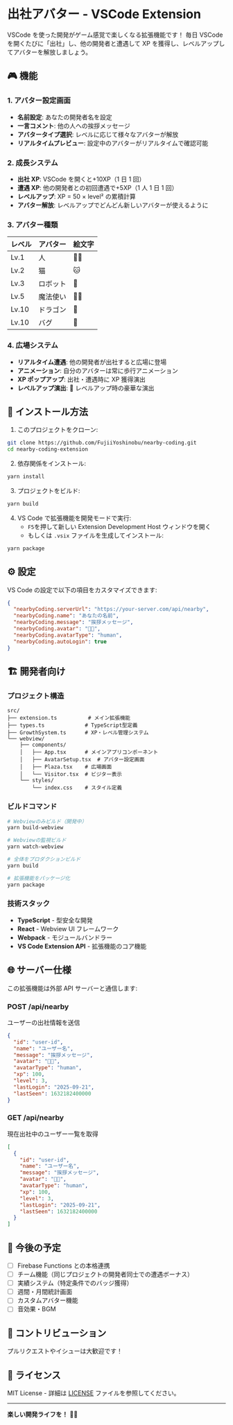 # 出社アバター - VSCode Extension

VSCode を使った開発がゲーム感覚で楽しくなる拡張機能です！
毎日 VSCode を開くたびに「出社」し、他の開発者と遭遇して XP を獲得し、レベルアップしてアバターを解放しましょう。

## 🎮 機能

### 1. アバター設定画面

- **名前設定**: あなたの開発者名を設定
- **一言コメント**: 他の人への挨拶メッセージ
- **アバタータイプ選択**: レベルに応じて様々なアバターが解放
- **リアルタイムプレビュー**: 設定中のアバターがリアルタイムで確認可能

### 2. 成長システム

- **出社 XP**: VSCode を開くと+10XP（1 日 1 回）
- **遭遇 XP**: 他の開発者との初回遭遇で+5XP（1 人 1 日 1 回）
- **レベルアップ**: XP = 50 × level² の累積計算
- **アバター解放**: レベルアップでどんどん新しいアバターが使えるように

### 3. アバター種類

| レベル | アバター | 絵文字 |
| ------ | -------- | ------ |
| Lv.1   | 人       | 🧑‍💻     |
| Lv.2   | 猫       | 🐱     |
| Lv.3   | ロボット | 🤖     |
| Lv.5   | 魔法使い | 🧙‍♂️     |
| Lv.10  | ドラゴン | 🐉     |
| Lv.10  | バグ     | 🐛     |

### 4. 広場システム

- **リアルタイム遭遇**: 他の開発者が出社すると広場に登場
- **アニメーション**: 自分のアバターは常に歩行アニメーション
- **XP ポップアップ**: 出社・遭遇時に XP 獲得演出
- **レベルアップ演出**: 🎉 レベルアップ時の豪華な演出

## 🚀 インストール方法

1. このプロジェクトをクローン:

```bash
git clone https://github.com/FujiiYoshinobu/nearby-coding.git
cd nearby-coding-extension
```

2. 依存関係をインストール:

```bash
yarn install
```

3. プロジェクトをビルド:

```bash
yarn build
```

4. VS Code で拡張機能を開発モードで実行:
   - `F5`を押して新しい Extension Development Host ウィンドウを開く
   - もしくは `.vsix` ファイルを生成してインストール:

```bash
yarn package
```

## ⚙️ 設定

VS Code の設定で以下の項目をカスタマイズできます:

```json
{
  "nearbyCoding.serverUrl": "https://your-server.com/api/nearby",
  "nearbyCoding.name": "あなたの名前",
  "nearbyCoding.message": "挨拶メッセージ",
  "nearbyCoding.avatar": "🧑‍💻",
  "nearbyCoding.avatarType": "human",
  "nearbyCoding.autoLogin": true
}
```

## 🏗️ 開発者向け

### プロジェクト構造

```
src/
├── extension.ts          # メイン拡張機能
├── types.ts             # TypeScript型定義
├── GrowthSystem.ts      # XP・レベル管理システム
└── webview/
    ├── components/
    │   ├── App.tsx      # メインアプリコンポーネント
    │   ├── AvatarSetup.tsx  # アバター設定画面
    │   ├── Plaza.tsx    # 広場画面
    │   └── Visitor.tsx  # ビジター表示
    └── styles/
        └── index.css    # スタイル定義
```

### ビルドコマンド

```bash
# Webviewのみビルド（開発中）
yarn build-webview

# Webviewの監視ビルド
yarn watch-webview

# 全体をプロダクションビルド
yarn build

# 拡張機能をパッケージ化
yarn package
```

### 技術スタック

- **TypeScript** - 型安全な開発
- **React** - Webview UI フレームワーク
- **Webpack** - モジュールバンドラー
- **VS Code Extension API** - 拡張機能のコア機能

## 🌐 サーバー仕様

この拡張機能は外部 API サーバーと通信します:

### POST /api/nearby

ユーザーの出社情報を送信

```json
{
  "id": "user-id",
  "name": "ユーザー名",
  "message": "挨拶メッセージ",
  "avatar": "🧑‍💻",
  "avatarType": "human",
  "xp": 100,
  "level": 3,
  "lastLogin": "2025-09-21",
  "lastSeen": 1632182400000
}
```

### GET /api/nearby

現在出社中のユーザー一覧を取得

```json
[
  {
    "id": "user-id",
    "name": "ユーザー名",
    "message": "挨拶メッセージ",
    "avatar": "🧑‍💻",
    "avatarType": "human",
    "xp": 100,
    "level": 3,
    "lastLogin": "2025-09-21",
    "lastSeen": 1632182400000
  }
]
```

## 🎯 今後の予定

- [ ] Firebase Functions との本格連携
- [ ] チーム機能（同じプロジェクトの開発者同士での遭遇ボーナス）
- [ ] 実績システム（特定条件でのバッジ獲得）
- [ ] 週間・月間統計画面
- [ ] カスタムアバター機能
- [ ] 音効果・BGM

## 🤝 コントリビューション

プルリクエストやイシューは大歓迎です！

## 📄 ライセンス

MIT License - 詳細は [LICENSE](LICENSE) ファイルを参照してください。

---

**楽しい開発ライフを！** 🚀✨
